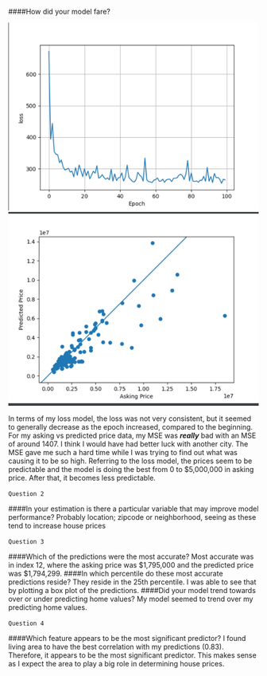 ####How did your model fare?

![img_8.png](img_8.png) ![img_9.png](img_9.png)


In terms of my loss model, the loss was not very consistent, but it seemed to generally decrease as the epoch increased, compared to the beginning.
For my asking vs predicted price data, my MSE was **_really_** bad with an MSE of around 1407. I think I would have had better luck with another city.
The MSE gave me such a hard time while I was trying to find out what was causing it to be so high.
Referring to the loss model, the prices seem to be predictable and the model is doing the best from 0 to $5,000,000 in asking price. After that, it becomes less predictable.

`Question 2`

####In your estimation is there a particular variable that may improve model performance?
Probably location; zipcode or neighborhood, seeing as these tend to increase house prices 

`Question 3`

####Which of the predictions were the most accurate? 
Most accurate was in index 12, where the asking price was $1,795,000 and the predicted price was $1,794,299.
####In which percentile do these most accurate predictions reside? 
They reside in the 25th percentile. I was able to see that by plotting a box plot of the predictions. 
####Did your model trend towards over or under predicting home values?
My model seemed to trend over my predicting home values. 

`Question 4`

####Which feature appears to be the most significant predictor?
I found living area to have the best correlation with my predictions (0.83). Therefore, it appears to be the most significant predictor. This makes sense as I expect the area to play a big role in determining house prices. 